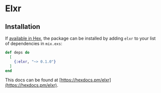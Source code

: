 # Elxr

## Installation

If [available in Hex](https://hex.pm/docs/publish), the package can be installed
by adding `elxr` to your list of dependencies in `mix.exs`:

```elixir
def deps do
  [
    {:elxr, "~> 0.1.0"}
  ]
end
```

This docs can be found at [https://hexdocs.pm/elxr](https://hexdocs.pm/elxr).

